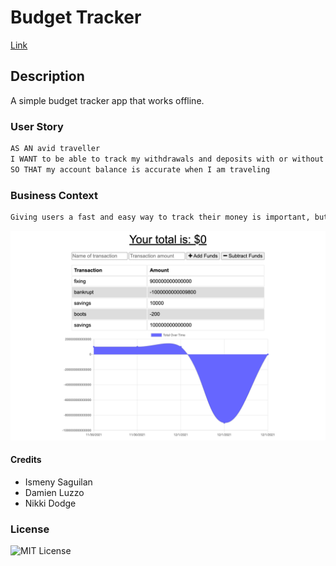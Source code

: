# Budget Tracker
[Link](https://hw-19-budgettrack.herokuapp.com/)
## Description
A simple budget tracker app that works offline.

### User Story 
```md
AS AN avid traveller
I WANT to be able to track my withdrawals and deposits with or without a data/internet connection
SO THAT my account balance is accurate when I am traveling
```

### Business Context 
```md 
Giving users a fast and easy way to track their money is important, but allowing them to access that information anytime is even more important. Having offline functionality is paramount to our applications success.
```
![Screenshot of deployed site](screenshot.png)

#### Credits
- Ismeny Saguilan
- Damien Luzzo 
- Nikki Dodge



### License 
![MIT License](https://img.shields.io/apm/l/PACK?style=plastic)